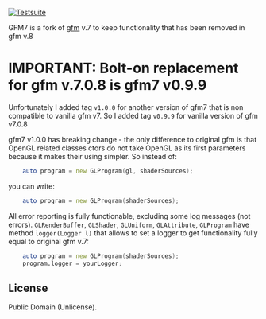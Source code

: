 [![Testsuite](https://github.com/drug007/gfm7/actions/workflows/main.yml/badge.svg)](https://github.com/drug007/gfm7/actions/workflows/main.yml)

GFM7 is a fork of [gfm](https://github.com/d-gamedev-team/gfm) v.7 to keep functionality that has been removed in gfm v.8

# IMPORTANT: Bolt-on replacement for gfm v.7.0.8 is gfm7 v0.9.9
Unfortunately I added tag `v1.0.0` for another version of gfm7 that is non compatible to vanilla gfm v7. So I added tag `v0.9.9` for vanilla version of gfm v7.0.8

gfm7 v1.0.0 has breaking change - the only difference to original gfm is that OpenGL related classes ctors do not take OpenGL as its first parameters because it makes their using simpler. So instead of:
```D
	auto program = new GLProgram(gl, shaderSources);
```
you can write:
```D
	auto program = new GLProgram(shaderSources);
```

All error reporting is fully functionable, excluding some log messages (not errors). `GLRenderBuffer`, `GLShader`, `GLUniform`, `GLAttribute`, `GLProgram` have method `logger(Logger l)` that allows to set a logger to get functionality fully equal to original gfm v.7:
```D
	auto program = new GLProgram(shaderSources);
	program.logger = yourLogger;
```

## License

Public Domain (Unlicense).
